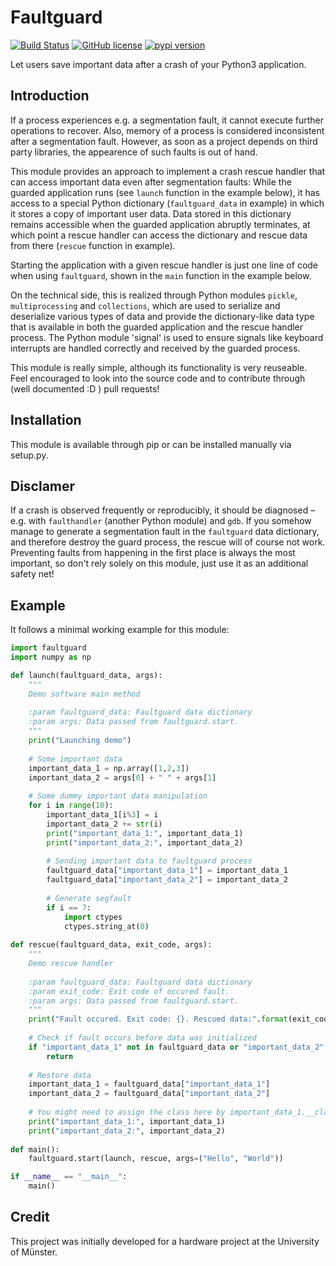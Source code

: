 # Faultguard

[![Build Status](https://travis-ci.com/2xB/faultguard.svg?branch=master)](https://travis-ci.com/2xB/faultguard)
[![GitHub license](https://img.shields.io/github/license/2xB/faultguard.svg)](https://github.com/2xB/faultguard)
[![pypi version](https://img.shields.io/pypi/v/faultguard.svg)](https://pypi.org/project/faultguard/)

Let users save important data after a crash of your Python3 application.

## Introduction

If a process experiences e.g. a segmentation fault, it cannot execute further operations to recover. Also, memory of a process is considered inconsistent after a segmentation fault. However, as soon as a project depends on third party libraries, the appearence of such faults is out of hand.

This module provides an approach to implement a crash rescue handler that can access important data even after segmentation faults: While the guarded application runs (see `launch` function in the example below), it has access to a special Python dictionary (`faultguard_data` in example) in which it stores a copy of important user data. Data stored in this dictionary remains accessible when the guarded application abruptly terminates, at which point a rescue handler can access the dictionary and rescue data from there (`rescue` function in example).

Starting the application with a given rescue handler is just one line of code when using `faultguard`, shown in the `main` function in the example below.

On the technical side, this is realized through Python modules `pickle`, `multiprocessing` and `collections`, which are used to serialize and deserialize various types of data and provide the dictionary-like data type that is available in both the guarded application and the rescue handler process.
The Python module 'signal' is used to ensure signals like keyboard interrupts are handled correctly and received by the guarded process.

This module is really simple, although its functionality is very reuseable. Feel encouraged to look into the source code and to contribute through (well documented :D ) pull requests!

## Installation

This module is available through pip or can be installed manually via setup.py.

## Disclamer

If a crash is observed frequently or reproducibly, it should be diagnosed – e.g. with `faulthandler` (another Python module) and `gdb`. If you somehow manage to generate a segmentation fault in the `faultguard` data dictionary, and therefore destroy the guard process, the rescue will of course not work. Preventing faults from happening in the first place is always the most important, so don't rely solely on this module, just use it as an additional safety net!

## Example

It follows a minimal working example for this module:

```python
import faultguard
import numpy as np

def launch(faultguard_data, args):
    """
    Demo software main method
    
    :param faultguard_data: Faultguard data dictionary
    :param args: Data passed from faultguard.start.
    """
    print("Launching demo")
    
    # Some important data
    important_data_1 = np.array([1,2,3])
    important_data_2 = args[0] + " " + args[1]
    
    # Some dummy important data manipulation
    for i in range(10):
        important_data_1[i%3] = i
        important_data_2 += str(i)
        print("important_data_1:", important_data_1)
        print("important_data_2:", important_data_2)
        
        # Sending important data to faultguard process
        faultguard_data["important_data_1"] = important_data_1
        faultguard_data["important_data_2"] = important_data_2
        
        # Generate segfault
        if i == 7:
            import ctypes
            ctypes.string_at(0)
            
def rescue(faultguard_data, exit_code, args):
    """
    Demo rescue handler
    
    :param faultguard_data: Faultguard data dictionary
    :param exit_code: Exit code of occured fault.
    :param args: Data passed from faultguard.start.
    """
    print("Fault occured. Exit code: {}. Rescued data:".format(exit_code))
    
    # Check if fault occurs before data was initialized
    if "important_data_1" not in faultguard_data or "important_data_2" not in faultguard_data:
        return
    
    # Restore data
    important_data_1 = faultguard_data["important_data_1"]
    important_data_2 = faultguard_data["important_data_2"]
    
    # You might need to assign the class here by important_data_1.__class__ = ...
    print("important_data_1:", important_data_1)
    print("important_data_2:", important_data_2)
    
def main():
    faultguard.start(launch, rescue, args=("Hello", "World"))

if __name__ == "__main__":
    main()
```

## Credit

This project was initially developed for a hardware project at the University of Münster.
